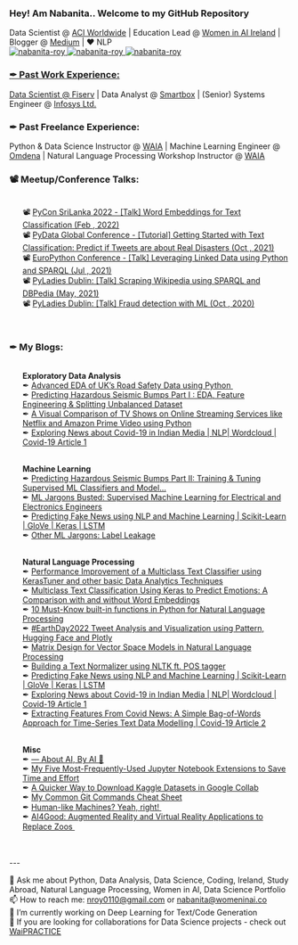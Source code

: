 ### Hey! Am Nabanita.. Welcome to my GitHub Repository

Data Scientist @ [ACI Worldwide](https://www.aciworldwide.com/) | Education Lead @ [Women in AI Ireland](https://www.linkedin.com/company/women-in-ai-ireland/?viewAsMember=true) | Blogger @ [Medium](https://nroy0110.medium.com/) | ❤ NLP </br> 
<a href="https://www.linkedin.com/in/nabanita-roy/" target="_blank"><img src="https://img.shields.io/badge/LinkedIn-0077B5?style=for-the-badge&logo=linkedin&logoColor=white" alt="nabanita-roy">
<a href="https://medium.com/@nroy0110" target="_blank"><img src="https://img.shields.io/badge/Medium-12100E?style=for-the-badge&logo=medium&logoColor=white" alt="nabanita-roy">
<a href="https://www.kaggle.com/nabanitaroy" target="_blank"><img src="https://img.shields.io/badge/Kaggle-12100E?style=for-the-badge&logo=kaggle" alt="nabanita-roy">
</br>
<h3>✒ Past  Work Experience:</h3>
Data Scientist @ <a href='https://www.fiserv.com/'>Fiserv</a> | Data Analyst @ <a href='https://www.smartbox.com/ie/'>Smartbox</a> | (Senior) Systems Engineer @ <a href='https://www.infosys.com/'>Infosys Ltd.</a>
</br>
<h3>✒ Past Freelance Experience:</h3>
Python & Data Science Instructor @ <a href='https://www.womenaiacademy.com'>WAIA</a> | Machine Learning Engineer @ <a href='https://omdena.com/'>Omdena</a> | Natural Language Processing Workshop Instructor @ <a href='https://www.womenaiacademy.com'>WAIA</a>

<h3>📽 Meetup/Conference Talks:</h3>
<div>
  <ul>
     </br>
    📽 <a href="https://www.youtube.com/watch?v=ORHrobrJIig" rel="noopener"> PyCon SriLanka 2022 - [Talk] Word Embeddings for Text Classification (Feb , 2022)</a></br>
    📽 <a href="https://www.youtube.com/watch?v=kNLqQSqbO5k" rel="noopener"> PyData Global Conference - [Tutorial] Getting Started with Text Classification: Predict if Tweets are about Real Disasters (Oct , 2021)</a></br>
    📽 <a href="https://www.youtube.com/watch?v=LgA_RVOAbCI" rel="noopener"> EuroPython Conference - [Talk] Leveraging Linked Data using Python and SPARQL (Jul , 2021)</a></br>
    📽 <a href="https://www.youtube.com/watch?v=N5XXeZs5vz0" rel="noopener"> PyLadies Dublin: [Talk] Scraping Wikipedia using SPARQL and DBPedia (May, 2021) </a></br>
    📽 <a href="https://www.youtube.com/watch?v=-TtzMLM9dT8" rel="noopener"> PyLadies Dublin: [Talk] Fraud detection with ML (Oct , 2020)</a></br>
  </ul>
</div>
 
</br>
<h3>✒ My Blogs:</h3>
<div>
<ul>
  </br>
<b>Exploratory Data Analysis</b></br>
✒ <a href="https://omdena.com/blog/advanced-eda/" rel="noopener">Advanced EDA of UK’s Road Safety Data using Python </a><a href="https://omdena.com/"><img height="10px" src="https://omdena.com/wp-content/uploads/2019/12/logo-2.png"></a></br>
✒ <a href="https://towardsdatascience.com/predicting-hazardous-seismic-bumps-using-supervised-classification-algorithms-part-i-2c5d21f379bc" rel="noopener">Predicting Hazardous Seismic Bumps Part I&nbsp;: EDA, Feature Engineering &amp; Splitting Unbalanced Dataset</a></br>
✒ <a href="https://towardsdatascience.com/tv-shows-on-online-streaming-services-a-visual-comparison-using-python-cd269bed44fd" rel="noopener">A Visual Comparison of TV Shows on Online Streaming Services like Netflix and Amazon Prime Video using Python</a></br>
✒ <a href="https://towardsdatascience.com/exploring-news-about-covid-19-in-indian-media-nlp-wordcloud-covid-19-article-1-2bcbb127dfb3" rel="noopener">Exploring News about Covid-19 in Indian Media | NLP| Wordcloud | Covid-19 Article 1</a></br>
</br>

<b>Machine Learning</b></br>
✒ <a href="https://towardsdatascience.com/predicting-hazardous-seismic-bumps-part-ii-training-supervised-classifier-models-and-8b9104b611b0" rel="noopener">Predicting Hazardous Seismic Bumps Part II: Training &amp; Tuning Supervised ML Classifiers and Model…</a></br>
✒ <a href="https://towardsdatascience.com/a-simplified-explanation-of-supervised-machine-learning-for-electrical-and-electronics-engineers-6d533cdedc6d" rel="noopener">ML Jargons Busted: Supervised Machine Learning for Electrical and Electronics Engineers</a></br>
✒ <a href="https://towardsdatascience.com/predicting-fake-news-using-nlp-and-machine-learning-scikit-learn-glove-keras-lstm-7bbd557c3443" rel="noopener">Predicting Fake News using NLP and Machine Learning | Scikit-Learn | GloVe | Keras | LSTM</a></br>
✒ <a href="https://towardsdatascience.com/other-ml-jargons-label-leakage-9e85b22c6fd0" rel="noopener">Other ML Jargons: Label Leakage</a></br>

</br>
<b>Natural Language Processing</b></br>
✒ <a href="https://towardsdatascience.com/how-i-improved-the-performance-of-a-multiclass-text-classifier-using-kerastune-and-other-basic-data-161a22625009" rel="noopener">Performance Improvement of a Multiclass Text Classifier using KerasTuner and other basic Data Analytics Techniques</a></br>
✒ <a href="https://medium.com/towards-data-science/multiclass-text-classification-using-keras-to-predict-emotions-a-comparison-with-and-without-word-5ef0a5eaa1a0" rel="noopener">Multiclass Text Classification Using Keras to Predict Emotions: A Comparison with and without Word Embeddings</a></br>
✒ <a href="https://medium.com/geekculture/10-must-know-built-in-functions-in-python-for-natural-language-processing-a4408070cf2" rel="noopener">10 Must-Know built-in functions in Python for Natural Language Processing</a></br>
✒ <a href="https://nroy0110.medium.com/earthday2022-tweet-analysis-and-visualization-using-pattern-hugging-face-and-plotly-1a0f54aa0b59" rel="noopener">#EarthDay2022 Tweet Analysis and Visualization using Pattern, Hugging Face and Plotly</a></br>
✒ <a href="https://towardsdatascience.com/matrix-design-for-vector-space-models-in-natural-language-processing-fbef22c10399" rel="noopener">Matrix Design for Vector Space Models in Natural Language Processing</a></br>
✒ <a href="https://towardsdatascience.com/building-a-text-normalizer-using-nltk-ft-pos-tagger-e713e611db8" rel="noopener">Building a Text Normalizer using NLTK ft. POS tagger</a>
</br>
✒ <a href="https://towardsdatascience.com/predicting-fake-news-using-nlp-and-machine-learning-scikit-learn-glove-keras-lstm-7bbd557c3443" rel="noopener">Predicting Fake News using NLP and Machine Learning | Scikit-Learn | GloVe | Keras | LSTM</a></br>
✒ <a href="https://towardsdatascience.com/exploring-news-about-covid-19-in-indian-media-nlp-wordcloud-covid-19-article-1-2bcbb127dfb3" rel="noopener">Exploring News about Covid-19 in Indian Media | NLP| Wordcloud | Covid-19 Article 1</a></br>
✒ <a href="https://towardsdatascience.com/extracting-features-from-covids-news-a-simple-bag-of-words-approach-for-time-series-text-data-bffe59de76a1" rel="noopener">Extracting Features From Covid News: A Simple Bag-of-Words Approach for Time-Series Text Data Modelling | Covid-19 Article 2</a></br>
</br>

<b>Misc</b></br>
✒ <a href="https://pub.towardsai.net/about-ai-by-ai-d31963400ff5" rel="noopener">— About AI, By AI 🤖</a></br>
✒ <a href="https://nroy0110.medium.com/my-five-most-frequently-used-jupyter-notebook-extensions-to-save-time-and-effort-2aeb2ff25e50" rel="noopener">My Five Most-Frequently-Used Jupyter Notebook Extensions to Save Time and Effort</a></br>
✒ <a href="https://towardsdatascience.com/a-quicker-way-to-download-kaggle-datasets-in-google-collab-abe90bf8c866" rel="noopener">A Quicker Way to Download Kaggle Datasets in Google Collab</a></br>
✒ <a href="https://towardsdatascience.com/common-git-commands-cheat-sheet-9cd8efcabd17" rel="noopener">My Common Git Commands Cheat Sheet</a></br>
✒ <a href="https://medium.com/womeninai/human-like-machines-yeah-right-fcf0759468ad" rel="noopener">Human-like Machines? Yeah, right!  </a><a href="https://www.womeninai.co/"><img height="15px" src="https://cdn-images-1.medium.com/fit/c/54/54/1*8-iLb9PK3GzWcR3SORQnDQ.png"></a></br>
✒ <a href="https://medium.com/womeninai/ai4good-augmented-reality-and-virtual-reality-applications-to-replace-zoos-33bf33724eab" rel="noopener">AI4Good: Augmented Reality and Virtual Reality Applications to Replace Zoos  </a><a href="https://www.womeninai.co/"><img height="15px" src="https://cdn-images-1.medium.com/fit/c/54/54/1*8-iLb9PK3GzWcR3SORQnDQ.png"></a></br>
</ul>
</div>

<!--
**royn5618/royn5618** is a ✨ _special_ ✨ repository because its `README.md` (this file) appears on your GitHub profile.

Here are some ideas to get you started:

- 🔭 I’m currently working on ...
- 🌱 I’m currently learning ...
- 👯 I’m looking to collaborate on ...
- 🤔 I’m looking for help with ...
- 💬 Ask me about ...
- 📫 How to reach me: ...
- 😄 Pronouns: ...
- ⚡ Fun fact: ...

![Roy's Github Stats](https://github-readme-stats.vercel.app/api?username=royn5618&show_icons=true&theme=radical)
-->
</br>
</br>
---
 
💬 Ask me about Python, Data Analysis, Data Science, Coding, Ireland, Study Abroad, Natural Language Processing, Women in AI, Data Science Portfolio</br>
📫 How to reach me: <a>nroy0110@gmail.com</a> or <a>nabanita@womeninai.co</a></br>
🔭 I’m currently working on Deep Learning for Text/Code Generation</br>
👯 If you are looking for collaborations for Data Science projects - check out [WaiPRACTICE](https://women-in-ai-ireland.github.io/WAIPracticeInfoPage/)
